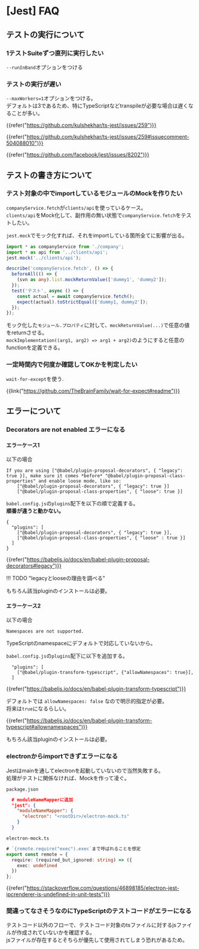 # [Jest] FAQ


テストの実行について
--------------------

### 1テストSuiteずつ直列に実行したい

`--runInBand`オプションをつける

### テストの実行が遅い

`--maxWorkers=1`オプションをつける。  
デフォルトは3であるため、特にTypeScriptなどtranspileが必要な場合は遅くなることが多い。

{{refer("https://github.com/kulshekhar/ts-jest/issues/259")}}

{{refer("https://github.com/kulshekhar/ts-jest/issues/259#issuecomment-504088010")}}

{{refer("https://github.com/facebook/jest/issues/8202")}}


テストの書き方について
----------------------

### テスト対象の中でimportしているモジュールのMockを作りたい

`companyService.fetch`が`clients/api`を使っているケース。  
`clients/api`をMock化して、副作用の無い状態で`companyService.fetch`をテストしたい。

`jest.mock`でモック化すれば、それをimportしている箇所全てに影響が出る。

```ts
import * as companyService from './company';
import * as api from '../clients/api';
jest.mock('../clients/api');

describe('companyService.fetch', () => {
  beforeAll(() => {
    (svn as any).list.mockReturnValue(['dummy1', 'dummy2']);
  });
  test('テスト', async () => {
    const actual = await companyService.fetch();
    expect(actual).toStrictEqual(['dummy1, dummy2']);
  });
});
```

モック化した`モジュール.プロパティ`に対して、`mockReturnValue(...)`で任意の値をreturnさせる。  
`mockImplementation((arg1, arg2) => arg1 + arg2)`のようにすると任意のfunctionを定義できる。

### 一定時間内で何度か確認してOKかを判定したい

`wait-for-except`を使う.

{{link("https://github.com/TheBrainFamily/wait-for-expect#readme")}}


エラーについて
-----------

### Decorators are not enabled エラーになる

#### エラーケース1

以下の場合

```
If you are using ["@babel/plugin-proposal-decorators", { "legacy": true }], make sure it comes *before* "@babel/plugin-proposal-class-properties" and enable loose mode, like so:
    ["@babel/plugin-proposal-decorators", { "legacy": true }]
    ["@babel/plugin-proposal-class-properties", { "loose": true }]
```

`babel.config.js`の`plugins`配下を以下の順で定義する。  
**順番が違うと動かない。**

```
{
  "plugins": [
    ["@babel/plugin-proposal-decorators", { "legacy": true }],
    ["@babel/plugin-proposal-class-properties", { "loose" : true }]
  ]
}
```

{{refer("https://babeljs.io/docs/en/babel-plugin-proposal-decorators#legacy")}}

!!! TODO "legacyとlooseの理由を調べる"

もちろん該当pluginのインストールは必要。

#### エラーケース2

以下の場合

```
Namespaces are not supported.
```

TypeScriptのnamespaceにデフォルトで対応していないから。

`babel.config.js`の`plugins`配下に以下を追加する。

```
  "plugins": [
    ["@babel/plugin-transform-typescript", {"allowNamespaces": true}],
  ]
```

{{refer("https://babeljs.io/docs/en/babel-plugin-transform-typescript")}}

デフォルトでは `allowNamespaces: false` なので明示的指定が必要。  
将来は`true`になるらしい。

{{refer("https://babeljs.io/docs/en/babel-plugin-transform-typescript#allownamespaces")}}

もちろん該当pluginのインストールは必要。


### electronからimportできずエラーになる

Jestはmainを通してelectronを起動していないので当然失敗する。  
処理がテストに関係なければ、Mockを作って凌ぐ。

`package.json`
```json
  # moduleNameMapperに追加
  "jest": {
    "moduleNameMapper": {
      "electron": "<rootDir>/electron-mock.ts"
    }
  }
```

`electron-mock.ts`
```ts
# `{remote.require("exec").exec`まで呼ばれることを想定
export const remote = {
  require: (required_but_ignored: string) => ({
    exec: undefined
  })
};
```

{{refer("https://stackoverflow.com/questions/46898185/electron-jest-ipcrenderer-is-undefined-in-unit-tests")}}

### 間違ってなさそうなのにTypeScriptのテストコードがエラーになる

テストコード以外のフローで、テストコード対象のtsファイルに対するjsファイルが作成されていないかを確認する。  
jsファイルが存在するとそちらが優先して使用されてしまう恐れがあるため。
